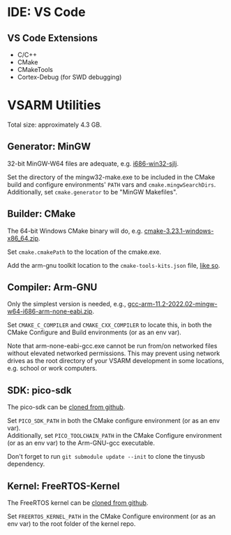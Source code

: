 # IDE: VS Code 
## VS Code Extensions 
- C/C++
- CMake
- CMakeTools
- Cortex-Debug (for SWD debugging)

# VSARM Utilities
Total size: approximately 4.3 GB.

## Generator: MinGW
32-bit MinGW-W64 files are adequate, e.g. [i686-win32-sjlj](https://sourceforge.net/projects/mingw-w64/files/Toolchains%20targetting%20Win32/Personal%20Builds/mingw-builds/8.1.0/threads-posix/sjlj/i686-8.1.0-release-posix-sjlj-rt_v6-rev0.7z).

Set the directory of the mingw32-make.exe to be included in the CMake build and configure environments' `PATH` vars and `cmake.mingwSearchDirs`.  
Additionally, set `cmake.generator` to be "MinGW Makefiles".

## Builder: CMake
The 64-bit Windows CMake binary will do, e.g. [cmake-3.23.1-windows-x86_64.zip](https://github.com/Kitware/CMake/releases/download/v3.23.1/cmake-3.23.1-windows-x86_64.zip). 

Set `cmake.cmakePath` to the location of the cmake.exe.

Add the arm-gnu toolkit location to the `cmake-tools-kits.json` file,  [like so](/Toolchain/VSCode/cmake-tools-kits.json).

## Compiler: Arm-GNU
Only the simplest version is needed, e.g., [gcc-arm-11.2-2022.02-mingw-w64-i686-arm-none-eabi.zip](https://developer.arm.com/-/media/Files/downloads/gnu/11.2-2022.02/binrel/gcc-arm-11.2-2022.02-mingw-w64-i686-arm-none-eabi.zip).

Set `CMAKE_C_COMPILER` and `CMAKE_CXX_COMPILER` to locate this, in both the CMake Configure and Build environments (or as an env var).

Note that arm-none-eabi-gcc.exe cannot be run from/on networked files without elevated networked permissions. This may prevent using network drives as the root directory of your VSARM development in some locations, e.g. school or work computers.

## SDK: pico-sdk
The pico-sdk can be [cloned from github](https://github.com/raspberrypi/pico-sdk).

Set `PICO_SDK_PATH` in both the CMake configure environment (or as an env var).  
Additionally, set `PICO_TOOLCHAIN_PATH` in the CMake Configure environment  (or as an env var) to the Arm-GNU-gcc executable.

Don't forget to run `git submodule update --init` to clone the tinyusb dependency.

## Kernel: FreeRTOS-Kernel
The FreeRTOS kernel can be [cloned from github](https://github.com/FreeRTOS/FreeRTOS-Kernel/).

Set `FREERTOS_KERNEL_PATH` in the CMake Configure environment (or as an env var) to the root folder of the kernel repo.